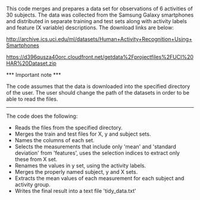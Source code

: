 This code merges and prepares a data set for observations of 6 activities of 30 subjects.
The data was collected from the Samsung Galaxy smartphones and distributed in separate training and test sets
along with activity labels and feature (X variable) descriptions. The download links are below:
   
   http://archive.ics.uci.edu/ml/datasets/Human+Activity+Recognition+Using+Smartphones

   https://d396qusza40orc.cloudfront.net/getdata%2Fprojectfiles%2FUCI%20HAR%20Dataset.zip 

*** Important note ***

The code assumes that the data is downloaded into the specified directory of the user.
The user should change the path of the datasets in order to be able to read the files.

***

The code does the following:
 
* Reads the files from the specified directory.
* Merges the train and test files for X, y and subject sets.
* Names the columns of each set.
* Selects the measurements that include only 'mean' and 'standard deviation' from 'features', 
  uses the selection indices to extract only these from X set.
* Renames the values in y set, using the activity labels.
* Merges the properly named subject, y and X sets.
* Extracts the mean values of each measurement for each subject and activity group.
* Writes the final result into a text file 'tidy_data.txt'



   